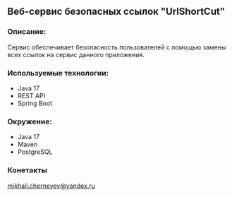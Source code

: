 ## Веб-сервис безопасных ссылок "UrlShortCut"

### Описание:

Сервис обеспечивает безопасность пользователей с помощью замены всех ссылок на сервис данного приложения.

### Используемые технологии:

+ Java 17
+ REST API
+ Spring Boot

### Окружение:

+ Java 17
+ Maven
+ PostgreSQL

### Конетакты

mikhail.cherneyev@yandex.ru